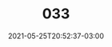 ---
title: "033"
date: 2021-05-25T20:52:37-03:00
draft: false
autorias: ["Guilherme Vieira"]
plataformas: ["NodeBox 3"]
descricao: "Exibe de 1 a 100 estrelas visíveis no céu a partir de São Paulo no dia 25/05/2021 as 19:30 de acordo com o site https://in-the-sky.org/ em ordem aleatória desenhadas a partir do eixo leste. Esta contagem foi desenvolvida especialmente para o evento [Noite de Processing sobre esse projeto](https://www.youtube.com/watch?v=hjoILO9_oJQ)."
autorias_url: ["https://guilhermevieira.info"]
url: "/formas/033"
---